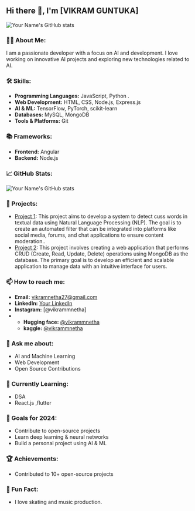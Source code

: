 ## Hi there 👋, I'm [VIKRAM GUNTUKA]

![Your Name's GitHub stats](https://github-readme-stats.vercel.app/api?username=yourusername&show_icons=true&theme=radical)

### 👨‍💻 About Me:
I am a passionate developer with a focus on AI and development. I love working on innovative AI projects and exploring new technologies related to AI.

### 🛠 Skills:
- **Programming Languages:** JavaScript, Python .
- **Web Development:** HTML, CSS,  Node.js, Express.js
- **AI & ML:** TensorFlow, PyTorch, scikit-learn
- **Databases:** MySQL, MongoDB
- **Tools & Platforms:** Git 

### 📚 Frameworks:
- **Frontend:**  Angular
- **Backend:** Node.js


### 📈 GitHub Stats:
![Your Name's GitHub stats](https://github-readme-stats.vercel.app/api/top-langs/?username=yourusername&show_icons=true&theme=radical&layout=compact)

### 💼 Projects:
- [Project 1](https://github.com/VIKRAMNETHA/NPL-cuss-words-): This project aims to develop a system to detect cuss words in textual data using Natural Language Processing (NLP). The goal is to create an automated filter that can be integrated into platforms like social media, forums, and chat applications to ensure content moderation..
- [Project 2](https://github.com/VIKRAMNETHA/CRUD-application-by-using-mango-db): This project involves creating a web application that performs CRUD (Create, Read, Update, Delete) operations using MongoDB as the database. The primary goal is to develop an efficient and scalable application to manage data with an intuitive interface for users.


### 📫 How to reach me:
- **Email:** vikramnetha27@gmail.com
- **LinkedIn:** [Your LinkedIn](https://linkedin.com/in/vikramnetha)
- **Instagram:** [@vikrammnetha]
- - **Hugging face:** [@vikrammnetha](https://huggingface.co/vikramnetha)
   - **kaggle:** [@vikrammnetha](https://www.kaggle.com/vikramnetha)
  

### 💬 Ask me about:
- AI and Machine Learning
- Web Development
- Open Source Contributions

### 🌱 Currently Learning:
- DSA
- React.js ,flutter

### 🎯 Goals for 2024:
- Contribute to open-source projects
- Learn deep learning & neural networks
- Build a personal project using AI & ML

### 🏆 Achievements:
- Contributed to 10+ open-source projects

### 🎉 Fun Fact:
- I love skating and music production.

<!---
VIKRAMNETHA/VIKRAMNETHA is a ✨ special ✨ repository because its `README.md` (this file) appears on your GitHub profile.
You can click the Preview link to take a look at your changes.
--->
